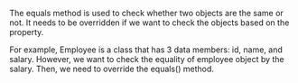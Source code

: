 The equals method is used to check whether two objects are the same or
not. It needs to be overridden if we want to check the objects based on
the property.

For example, Employee is a class that has 3 data members: id, name, and
salary. However, we want to check the equality of employee object by the
salary. Then, we need to override the equals() method.